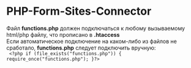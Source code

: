 # PHP-Form-Sites-Connector
Файл **functions.php** должен подключаться к любому вызываемому html/php файлу, что прописано в **.htaccess**<br>
Если автоматическое подключение на каком-либо из файлов не сработало, **functions.php** следует подключить вручную:<br>
``` <?php if (file_exists("functions.php")) { require_once("functions.php"); }?>```
